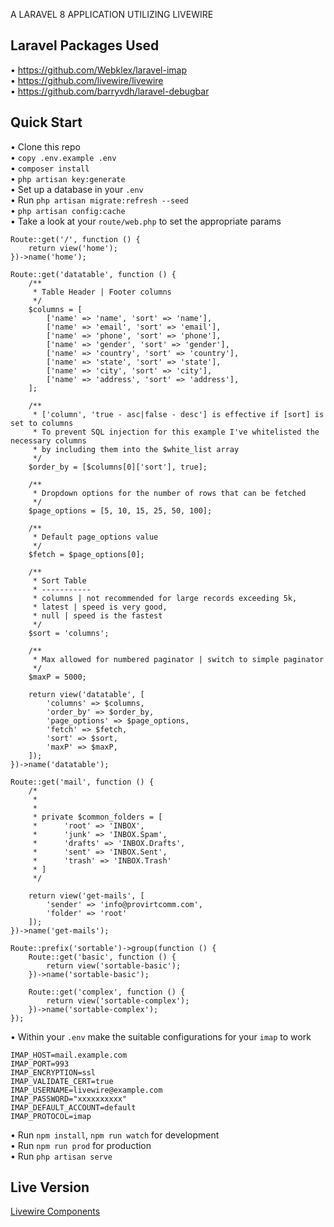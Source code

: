 A LARAVEL 8 APPLICATION UTILIZING LIVEWIRE
## Laravel Packages Used
•	<a href="https://github.com/Webklex/laravel-imap">https://github.com/Webklex/laravel-imap</a>\
•	<a href="https://github.com/livewire/livewire">https://github.com/livewire/livewire</a>\
•	<a href="https://github.com/barryvdh/laravel-debugbar">https://github.com/barryvdh/laravel-debugbar</a>
## Quick Start
•	Clone this repo\
•	``copy .env.example .env``\
•	``composer install``\
•	``php artisan key:generate``\
•	Set up a database in your ``.env``\
•	Run ``php artisan migrate:refresh --seed``\
•	``php artisan config:cache``\
•	Take a look at your  ``route/web.php`` to set the appropriate params

```
Route::get('/', function () {
    return view('home');
})->name('home');

Route::get('datatable', function () {
    /**
     * Table Header | Footer columns
     */
    $columns = [
        ['name' => 'name', 'sort' => 'name'],
        ['name' => 'email', 'sort' => 'email'],
        ['name' => 'phone', 'sort' => 'phone'],
        ['name' => 'gender', 'sort' => 'gender'],
        ['name' => 'country', 'sort' => 'country'],
        ['name' => 'state', 'sort' => 'state'],
        ['name' => 'city', 'sort' => 'city'],
        ['name' => 'address', 'sort' => 'address'],
    ];

    /**
     * ['column', 'true - asc|false - desc'] is effective if [sort] is set to columns
     * To prevent SQL injection for this example I've whitelisted the necessary columns
     * by including them into the $white_list array
     */
    $order_by = [$columns[0]['sort'], true];

    /**
     * Dropdown options for the number of rows that can be fetched
     */
    $page_options = [5, 10, 15, 25, 50, 100];

    /**
     * Default page_options value
     */
    $fetch = $page_options[0];

    /**
     * Sort Table
     * -----------
     * columns | not recommended for large records exceeding 5k,
     * latest | speed is very good,
     * null | speed is the fastest
     */
    $sort = 'columns';

    /**
     * Max allowed for numbered paginator | switch to simple paginator
     */
    $maxP = 5000;

    return view('datatable', [
        'columns' => $columns,
        'order_by' => $order_by,
        'page_options' => $page_options,
        'fetch' => $fetch,
        'sort' => $sort,
        'maxP' => $maxP,
    ]);
})->name('datatable');

Route::get('mail', function () {
    /*
     *
     *
     * private $common_folders = [
     *      'root' => 'INBOX',
     *      'junk' => 'INBOX.Spam',
     *      'drafts' => 'INBOX.Drafts',
     *      'sent' => 'INBOX.Sent',
     *      'trash' => 'INBOX.Trash'
     * ]
     */

    return view('get-mails', [
        'sender' => 'info@provirtcomm.com', 
        'folder' => 'root'
    ]);
})->name('get-mails');

Route::prefix('sortable')->group(function () {
    Route::get('basic', function () {
        return view('sortable-basic');
    })->name('sortable-basic');

    Route::get('complex', function () {
        return view('sortable-complex');
    })->name('sortable-complex');
});
```

•	Within your ``.env`` make the suitable configurations for your ``imap`` to work

```
IMAP_HOST=mail.example.com
IMAP_PORT=993
IMAP_ENCRYPTION=ssl
IMAP_VALIDATE_CERT=true
IMAP_USERNAME=livewire@example.com
IMAP_PASSWORD="xxxxxxxxxx"
IMAP_DEFAULT_ACCOUNT=default
IMAP_PROTOCOL=imap
```

•	Run ``npm install``, ``npm run watch`` for development\
•   Run ``npm run prod`` for production\
•   Run ``php artisan serve``

## Live Version
<a href="https://livewire-components.provirtcomm.com" target="_blank" rel="noopener noreferrer">Livewire Components</a>
